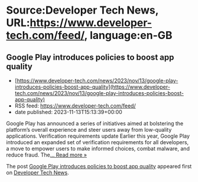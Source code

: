 # Source:Developer Tech News, URL:https://www.developer-tech.com/feed/, language:en-GB

## Google Play introduces policies to boost app quality
 - [https://www.developer-tech.com/news/2023/nov/13/google-play-introduces-policies-boost-app-quality](https://www.developer-tech.com/news/2023/nov/13/google-play-introduces-policies-boost-app-quality)
 - RSS feed: https://www.developer-tech.com/feed/
 - date published: 2023-11-13T15:13:39+00:00

<p>Google Play has announced a series of initiatives aimed at bolstering the platform&#8217;s overall experience and steer users away from low-quality applications. Verification requirements update Earlier this year, Google Play introduced an expanded set of verification requirements for all developers, a move to empower users to make informed choices, combat malware, and reduce fraud. The<a class="excerpt-read-more" href="https://www.developer-tech.com/news/2023/nov/13/google-play-introduces-policies-boost-app-quality/" title="ReadGoogle Play introduces policies to boost app quality">... Read more &#187;</a></p>
<p>The post <a href="https://www.developer-tech.com/news/2023/nov/13/google-play-introduces-policies-boost-app-quality/">Google Play introduces policies to boost app quality</a> appeared first on <a href="https://www.developer-tech.com">Developer Tech News</a>.</p>

